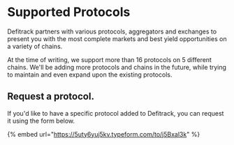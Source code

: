 # Supported Protocols

Defitrack partners with various protocols, aggregators and exchanges to present you with the most complete markets and best yield opportunities on a variety of chains.

At the time of writing, we support more than 16 protocols on 5 different chains. We'll be adding more protocols and chains in the future, while trying to maintain and even expand upon the existing protocols.



## Request a protocol.

If you'd like to have a specific protocol added to Defitrack, you can request it using the form below.

{% embed url="https://5uty6yuj5kv.typeform.com/to/j5Bxal3k" %}
